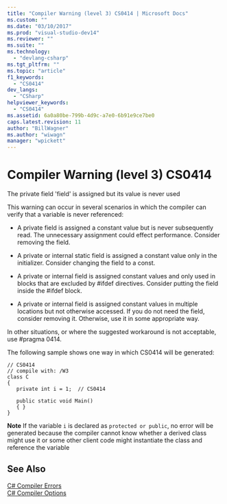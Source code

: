 ```yaml
---
title: "Compiler Warning (level 3) CS0414 | Microsoft Docs"
ms.custom: ""
ms.date: "03/10/2017"
ms.prod: "visual-studio-dev14"
ms.reviewer: ""
ms.suite: ""
ms.technology: 
  - "devlang-csharp"
ms.tgt_pltfrm: ""
ms.topic: "article"
f1_keywords: 
  - "CS0414"
dev_langs: 
  - "CSharp"
helpviewer_keywords: 
  - "CS0414"
ms.assetid: 6a0a80be-799b-4d9c-a7e0-6b91e9ce7be0
caps.latest.revision: 11
author: "BillWagner"
ms.author: "wiwagn"
manager: "wpickett"
---
```

# Compiler Warning (level 3) CS0414
The private field 'field' is assigned but its value is never used  
  
 This warning can occur in several scenarios in which the compiler can verify that a variable is never referenced:  
  
-   A private field is assigned a constant value but is never subsequently read. The unnecessary assignment could effect performance. Consider removing the field.  
  
-   A private or internal static field is assigned a constant value only in the initializer. Consider changing the field to a const.  
  
-   A private or internal field is assigned constant values and only used in blocks that are excluded by #ifdef directives. Consider putting the field inside the #ifdef block.  
  
-   A private or internal field is assigned constant values in multiple locations but not otherwise accessed. If you do not need the field, consider removing it. Otherwise, use it in some appropriate way.  
  
 In other situations, or where the suggested workaround is not acceptable, use #pragma 0414.  
  
 The following sample shows one way in which CS0414 will be generated:  
  
```  
// CS0414  
// compile with: /W3  
class C  
{  
   private int i = 1;  // CS0414  
  
   public static void Main()  
   { }  
}  
```  
  
 **Note** If the variable `i` is declared as `protected or public`, no error will be generated because the compiler cannot know whether a derived class might use it or some other client code might instantiate the class and reference the variable  
  
## See Also  
 [C# Compiler Errors](../../csharp/language-reference/compiler-messages/index.md)   
 [C# Compiler Options](../../csharp/language-reference/compiler-options/index.md)